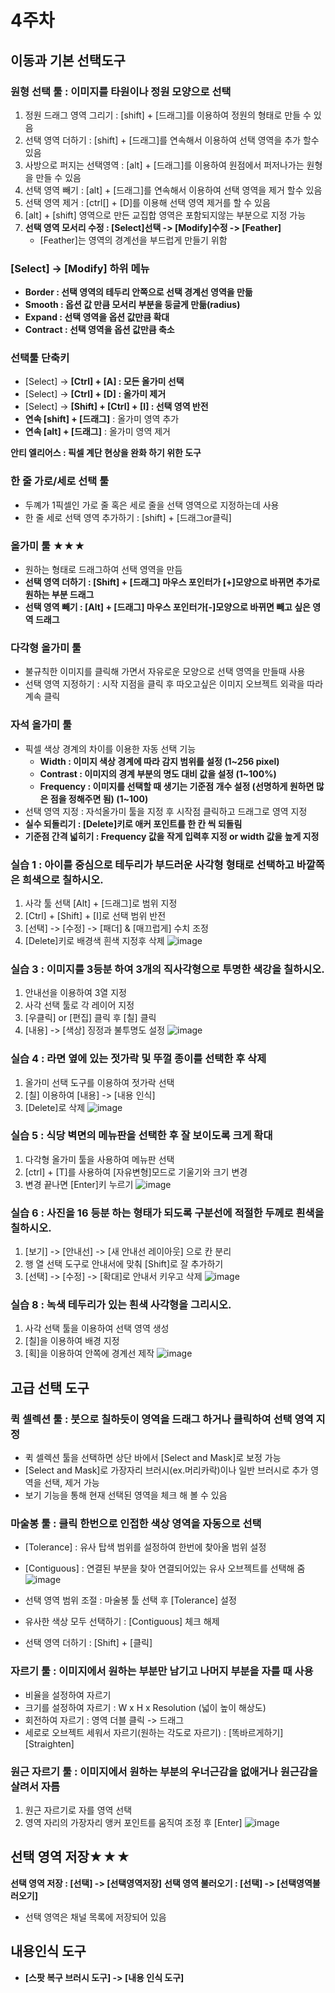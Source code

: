 # 4주차 

## 이동과 기본 선택도구

### 원형 선택 툴 : 이미지를 타원이나 정원 모양으로 선택
1. 정원 드래그 영역 그리기 : [shift] + [드래그]를 이용하여 정원의 형태로 만들 수 있음
2. 선택 영역 더하기 : [shift] + [드래그]를 연속해서 이용하여 선택 영역을 추가 할수 있음
3. 사방으로 퍼지는 선택영역 : [alt] + [드래그]를 이용하여 원점에서 퍼저나가는 원형을 만들 수 있음
2. 선택 영역 빼기 : [alt] + [드래그]를 연속해서 이용하여 선택 영역을 제거 할수 있음
4. 선택 영역 제거 : [ctrl[] + [D]를 이용해 선택 영역 제거를 할 수 있음
5. [alt] + [shift] 영역으로 만든 교집합 영역은 포함되지않는 부분으로 지정 가능
6. **선택 영역 모서리 수정 : [Select]선택 -> [Modify]수정 -> [Feather]**
    - [Feather]는 영역의 경계선을 부드럽게 만들기 위함

### [Select] -> [Modify] 하위 메뉴
* **Border : 선택 영역의 테두리 안쪽으로 선택 경계선 영역을 만듦**
* **Smooth : 옵션 값 만큼 모서리 부분을 둥글게 만듦(radius)**
* **Expand : 선택 영역을 옵션 값만큼 확대**
* **Contract : 선택 영역을 옵션 값만큼 축소**

### 선택툴 단축키
* [Select] -> **[Ctrl] + [A] : 모든 올가미 선택**
* [Select] -> **[Ctrl] + [D] : 올가미 제거**
* [Select] -> **[Shift] + [Ctrl] + [I] : 선택 영역 반전**
* **연속 [shift] + [드래그]** : 올가미 영역 추가
* **연속 [alt] + [드래그]** : 올가미 영역 제거

**안티 엘리어스 : 픽셀 계단 현상을 완화 하기 위한 도구**

### 한 줄 가로/세로 선택 툴
* 두꼐가 1픽셀인 가로 줄 혹은 세로 줄을 선택 영역으로 지정하는데 사용
* 한 줄 세로 선택 영역 추가하기 : [shift] + [드래그or클릭]

### 올가미 툴 ★★★
* 원하는 형태로 드래그하여 선택 영역을 만듬
* **선택 영역 더하기 : [Shift] + [드래그] 마우스 포인터가 [+]모양으로 바뀌면 추가로 원하는 부분 드래그**
* **선택 영역 빼기 : [Alt] + [드래그] 마우스 포인터가[-]모양으로 바뀌면 빼고 싶은 영역 드래그**

### 다각형 올가미 툴
* 불규칙한 이미지를 클릭해 가면서 자유로운 모양으로 선택 영역을 만들때 사용
* 선택 영역 지정하기 : 시작 지점을 클릭 후 따오고싶은 이미지 오브젝트 외곽을 따라 계속 클릭

### 자석 올가미 툴
* 픽셀 색상 경계의 차이를 이용한 자동 선택 기능
    - **Width : 이미지 색상 경계에 따라 감지 범위를 설정 (1~256 pixel)**
    - **Contrast : 이미지의 경계 부분의 명도 대비 값을 설정 (1~100%)**
    - **Frequency : 이미지를 선택할 때 생기는 기준점 개수 설정 (선명하게 원하면 많은 점을 정해주면 됨) (1~100)**
* 선택 영역 지정 : 자석올가미 툴을 지정 후 시작점 클릭하고 드래그로 영역 지정
* **실수 되돌리기 : [Delete]키로 애커 포인트를 한 칸 씩 되돌림**
* **기준점 간격 넓히기 : Frequency 값을 작게 입력후 지정 or width 값을 높게 지정**

### 실습 1 : 아이를 중심으로 테두리가 부드러운 사각형 형태로 선택하고 바깥쪽은 희색으로 칠하시오.
1. 사각 툴 선택 [Alt] + [드래그]로 범위 지정
2. [Ctrl] + [Shift] + [I]로 선택 범위 반전
3. [선택] -> [수정] -> [패더] & [매끄럽게] 수치 조정
4. [Delete]키로 배경색 흰색 지정후 삭제
![image](https://user-images.githubusercontent.com/56966606/227775215-411ceb49-d3b8-40ce-ae40-2df9e3e44c50.png)   

### 실습 3 : 이미지를 3등분 하여 3개의 직사각형으로 투명한 색강을 칠하시오.
1. 안내선을 이용하여 3열 지정
2. 사각 선택 툴로 각 레이어 지정
3. [우클릭] or [편집] 클릭 후 [칠] 클릭
4. [내용] -> [색상] 징정과 불투명도 설정
![image](https://user-images.githubusercontent.com/56966606/227775439-a2539dfa-2887-4ab4-900a-c807f493f344.png)   

### 실습 4 : 라면 옆에 있는 젓가락 및 뚜껄 종이를 선택한 후 삭제
1. 올가미 선택 도구를 이용하여 젓가락 선택
2. [칠] 이용하여 [내용] -> [내용 인식]
3. [Delete]로 삭제
![image](https://user-images.githubusercontent.com/56966606/227775798-d8c4f924-9118-4395-b865-5d27d2e1f2ac.png)

### 실습 5 : 식당 벽면의 메뉴판을 선택한 후 잘 보이도록 크게 확대
1. 다각형 올가미 툴을 사용하여 메뉴판 선택
2. [ctrl] + [T]를 사용하여 [자유변형]모드로 기울기와 크기 변경
3. 변경 끝나면 [Enter]키 누르기
![image](https://user-images.githubusercontent.com/56966606/227776168-1c6cb906-7a9c-4351-8914-fc5cd2899b42.png)

### 실습 6 : 사진을 16 등분 하는 형태가 되도록 구분선에 적절한 두께로 흰색을 칠하시오.
1. [보기] -> [안내선] -> [새 안내선 레이아웃] 으로 칸 분리
2. 행 열 선택 도구로 안내서에 맞춰 [Shift]로 잘 추가하기
3. [선택] -> [수정] -> [확대]로 안내서 키우고 삭제
![image](https://user-images.githubusercontent.com/56966606/227776485-bcc22baf-a75e-4a8a-85a0-14f5220057ec.png)

### 실습 8 : 녹색 테두리가 있는 흰색 사각형을 그리시오.
1. 사각 선택 툴을 이용하여 선택 영역 생성
2. [칠]을 이용하여 배경 지정
3. [획]을 이용하여 안쪽에 경계선 제작
![image](https://user-images.githubusercontent.com/56966606/227776850-89a44343-4aa2-458f-a44d-394e44012326.png)

## 고급 선택 도구

### 퀵 셀렉션 툴 : 붓으로 칠하듯이 영역을 드래그 하거나 클릭하여 선택 영역 지정
* 퀵 셀렉션 툴을 선택하면 상단 바에서 [Select and Mask]로 보정 가능
* [Select and Mask]로 가장자리 브러시(ex.머리카락)이나 일반 브러시로 추가 영역을 선택, 제거 가능
* 보기 기능을 통해 현재 선택된 영역을 체크 해 볼 수 있음

### 마술봉 툴 : 클릭 한번으로 인접한 색상 영역을 자동으로 선택
* [Tolerance] : 유사 탑색 범위를 설정하여 한번에 찾아올 범위 설정 
* [Contiguous] : 연결된 부분을 찾아 연결되어있는 유사 오브젝트를 선택해 줌
![image](https://user-images.githubusercontent.com/56966606/227778080-1b33450c-1ee5-4470-8c53-bc790e5a7eba.png)   

* 선택 영역 범위 조절 : 마술봉 툴 선택 후 [Tolerance] 설정
* 유사한 색상 모두 선택하기 : [Contiguous] 체크 해제
* 선택 영역 더하기 : [Shift] + [클릭]

### 자르기 툴 : 이미지에서 원하는 부분만 남기고 나머지 부분을 자를 때 사용
* 비율을 설정하여 자르기
* 크기를 설정하여 자르기 : W x H x Resolution (넓이 높이 해상도)
* 회전하여 자르기 : 영역 더블 클릭 -> 드래그
* 세로로 오브젝트 세워서 자르기(원하는 각도로 자르기) : [똑바르게하기] [Straighten]

### 원근 자르기 툴 : 이미지에서 원하는 부분의 우너근감을 없애거나 원근감을 살려서 자름
1. 원근 자르기로 자를 영역 선택
2. 영역 자리의 가장자리 앵커 포인트를 움직여 조정 후 [Enter]
![image](https://user-images.githubusercontent.com/56966606/227779592-176c7eb0-aaa0-4ccb-9f3e-f4543d025b1d.png)   

## 선택 영역 저장★★★
**선택 영역 저장 : [선택] -> [선택영역저장]**
**선택 영역 불러오기 : [선택] -> [선택영역불러오기]**
* 선택 영역은 채널 목록에 저장되어 있음

## 내용인식 도구
* **[스팟 복구 브러시 도구] -> [내용 인식 도구]**

